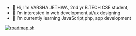 - 👋 Hi, I’m VARSHA JETHWA, 2nd yr B.TECH CSE student,
- 👀 I’m interested in web development,ui/ux designing
- 🌱 I’m currently learning JavaScript,php, app development

[![roadmap.sh](https://api.roadmap.sh/v1-badge/wide/64e0b751ced78d29352b6905?variant=dark&roadmaps=backend%2Cpython)](https://roadmap.sh)

<!---
vjethwa2005/vjethwa2005 is a ✨ special ✨ repository because its `README.md` (this file) appears on your GitHub profile.
You can click the Preview link to take a look at your changes.
--->
